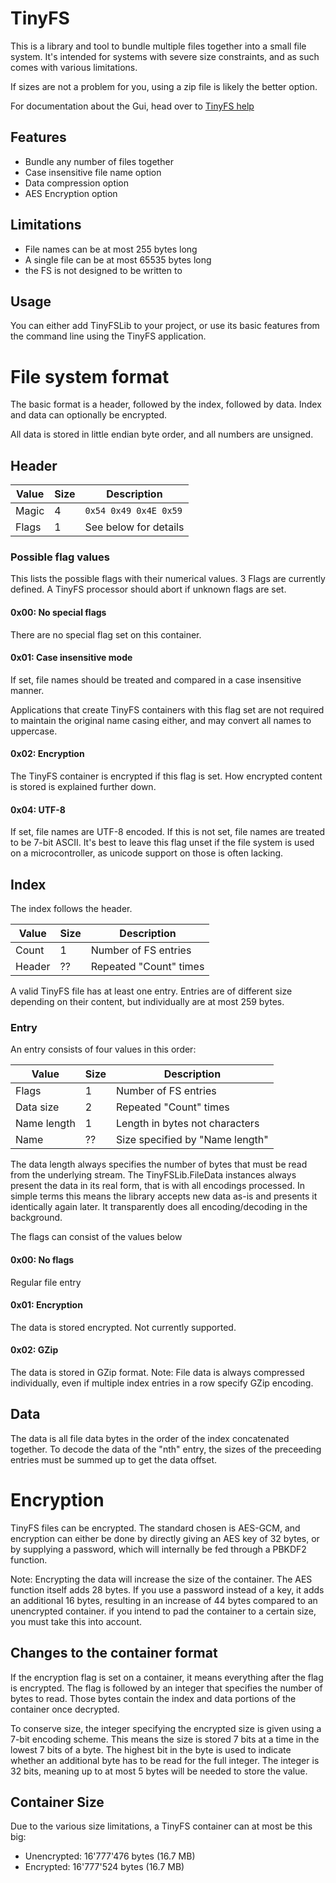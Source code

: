 # TinyFS

This is a library and tool to bundle multiple files together into a small file system.
It's intended for systems with severe size constraints,
and as such comes with various limitations.

If sizes are not a problem for you, using a zip file is likely the better option.

For documentation about the Gui,
head over to [TinyFS help](https://help.ayra.ch/tinyfs)

## Features

- Bundle any number of files together
- Case insensitive file name option
- Data compression option
- AES Encryption option

## Limitations

- File names can be at most 255 bytes long
- A single file can be at most 65535 bytes long
- the FS is not designed to be written to

## Usage

You can either add TinyFSLib to your project,
or use its basic features from the command line using the TinyFS application.

# File system format

The basic format is a header, followed by the index, followed by data.
Index and data can optionally be encrypted.

All data is stored in little endian byte order, and all numbers are unsigned.

## Header

| Value | Size | Description           |
|-------|------|-----------------------|
| Magic | 4    | `0x54 0x49 0x4E 0x59` |
| Flags | 1    | See below for details |

### Possible flag values

This lists the possible flags with their numerical values.
3 Flags are currently defined.
A TinyFS processor should abort if unknown flags are set.

#### 0x00: No special flags

There are no special flag set on this container.

#### 0x01: Case insensitive mode

If set, file names should be treated and compared in a case insensitive manner.

Applications that create TinyFS containers with this flag set
are not required to maintain the original name casing either,
and may convert all names to uppercase.

#### 0x02: Encryption

The TinyFS container is encrypted if this flag is set.
How encrypted content is stored is explained further down.

#### 0x04: UTF-8

If set, file names are UTF-8 encoded.
If this is not set, file names are treated to be 7-bit ASCII.
It's best to leave this flag unset if the file system is used on a microcontroller,
as unicode support on those is often lacking.

## Index

The index follows the header.

| Value  | Size | Description            |
|--------|------|------------------------|
| Count  | 1    | Number of FS entries   |
| Header | ??   | Repeated "Count" times |

A valid TinyFS file has at least one entry.
Entries are of different size depending on their content,
but individually are at most 259 bytes.

### Entry

An entry consists of four values in this order:

| Value       | Size | Description                     |
|-------------|------|---------------------------------|
| Flags       | 1    | Number of FS entries            |
| Data size   | 2    | Repeated "Count" times          |
| Name length | 1    | Length in bytes not characters  |
| Name        | ??   | Size specified by "Name length" |

The data length always specifies the number of bytes that must be read from the underlying stream.
The TinyFSLib.FileData instances always present the data in its real form,
that is with all encodings processed.
In simple terms this means the library accepts new data as-is and presents it identically again later.
It transparently does all encoding/decoding in the background.

The flags can consist of the values below

#### 0x00: No flags

Regular file entry

#### 0x01: Encryption

The data is stored encrypted.
Not currently supported.

#### 0x02: GZip

The data is stored in GZip format.
Note: File data is always compressed individually,
even if multiple index entries in a row specify GZip encoding.

## Data

The data is all file data bytes in the order of the index concatenated together.
To decode the data of the "nth" entry, the sizes of the preceeding entries must be summed up to get the data offset.

# Encryption

TinyFS files can be encrypted.
The standard chosen is AES-GCM, and encryption can either be done by directly giving an AES key of 32 bytes,
or by supplying a password, which will internally be fed through a PBKDF2 function.

Note: Encrypting the data will increase the size of the container.
The AES function itself adds 28 bytes.
If you use a password instead of a key, it adds an additional 16 bytes,
resulting in an increase of 44 bytes compared to an unencrypted container.
if you intend to pad the container to a certain size, you must take this into account.

## Changes to the container format

If the encryption flag is set on a container, it means everything after the flag is encrypted.
The flag is followed by an integer that specifies the number of bytes to read.
Those bytes contain the index and data portions of the container once decrypted.

To conserve size, the integer specifying the encrypted size is given using a 7-bit encoding scheme.
This means the size is stored 7 bits at a time in the lowest 7 bits of a byte.
The highest bit in the byte is used to indicate whether an additional byte has to be read for the full integer.
The integer is 32 bits, meaning up to at most 5 bytes will be needed to store the value.

## Container Size

Due to the various size limitations, a TinyFS container can at most be this big:

- Unencrypted: 16'777'476 bytes (16.7 MB)
- Encrypted: 16'777'524 bytes (16.7 MB)
